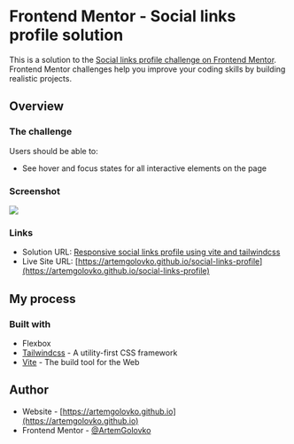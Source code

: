 # Frontend Mentor - Social links profile solution

This is a solution to the [Social links profile challenge on Frontend Mentor](https://www.frontendmentor.io/challenges/social-links-profile-UG32l9m6dQ). Frontend Mentor challenges help you improve your coding skills by building realistic projects.

## Overview

### The challenge

Users should be able to:

- See hover and focus states for all interactive elements on the page

### Screenshot

![](./screenshot.jpg)

### Links

- Solution URL: [Responsive social links profile using vite and tailwindcss](https://www.frontendmentor.io/solutions/responsive-social-links-profile-using-vite-and-tailwindcss-nelgTej_Sb)
- Live Site URL: [https://artemgolovko.github.io/social-links-profile](https://artemgolovko.github.io/social-links-profile)

## My process

### Built with

- Flexbox
- [Tailwindcss](https://tailwindcss.com/) - A utility-first CSS framework
- [Vite](https://vite.dev/) - The build tool for the Web

## Author

- Website - [https://artemgolovko.github.io](https://artemgolovko.github.io)
- Frontend Mentor - [@ArtemGolovko](https://www.frontendmentor.io/profile/ArtemGolovko)
